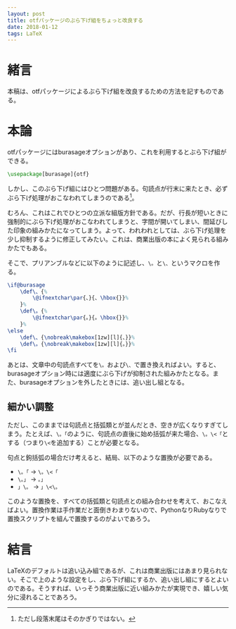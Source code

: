 ```yaml
---
layout: post
title: otfパッケージのぶら下げ組をちょっと改良する
date: 2018-01-12
tags: LaTeX
---
```


# 緒言
本稿は、otfパッケージによるぶら下げ組を改良するための方法を記すものである。

# 本論
otfパッケージにはburasageオプションがあり、これを利用するとぶら下げ組ができる。

```LaTeX
\usepackage[burasage]{otf}
```

しかし、このぶら下げ組にはひとつ問題がある。句読点が行末に来たとき、必ずぶら下げ処理がおこなわれてしまうのである[^1]。

むろん、これはこれでひとつの立派な組版方針である。だが、行長が短いときに強制的にぶら下げ処理がおこなわれてしまうと、字間が開いてしまい、間延びした印象の組みかたになってしまう。よって、われわれとしては、ぶら下げ処理を少し抑制するように修正してみたい。これは、商業出版の本によく見られる組みかたでもある。

[^1]: ただし段落末尾はそのかぎりではない。

そこで、プリアンブルなどに以下のように記述し、`\。`と`\、`というマクロを作る。

```LaTeX
\if@burasage
    \def\、{%
        \@ifnextchar\par{、}{、\hbox{}}%
    }%
    \def\。{%
        \@ifnextchar\par{。}{。\hbox{}}%
    }%
\else
    \def\、{\nobreak\makebox[1zw][l]{、}}%
    \def\。{\nobreak\makebox[1zw][l]{。}}%
\fi
```

あとは、文章中の句読点すべてを`\。`および`\、`で置き換えればよい。すると、burasageオプション時には適度にぶら下げが抑制された組みかたとなる。また、burasageオプションを外したときには、追い出し組となる。

## 細かい調整
ただし、このままでは句読点と括弧類とが並んだとき、空きが広くなりすぎてしまう。たとえば、`\。「`のように、句読点の直後に始め括弧が来た場合、`\。\<「`とする（つまり`\<`を追加する）ことが必要となる。

句点と鉤括弧の場合だけ考えると、結局、以下のような置換が必要である。

* `\。「` → `\。\<「`
* `\。」` → `。」`
* `」\。` → `」\<\。`

このような置換を、すべての括弧類と句読点との組み合わせを考えて、おこなえばよい。置換作業は手作業だと面倒きわまりないので、PythonなりRubyなりで置換スクリプトを組んで置換するのがよいであろう。


# 結言
LaTeXのデフォルトは追い込み組であるが、これは商業出版にはあまり見られない。そこで上のような設定をし、ぶら下げ組にするか、追い出し組にするとよいのである。そうすれば、いっそう商業出版に近い組みかたが実現でき、嬉しい気分に浸れることであろう。
